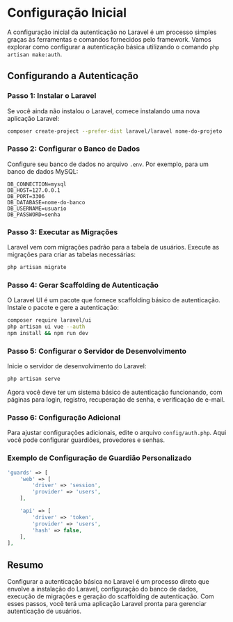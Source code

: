# Configuração Inicial

A configuração inicial da autenticação no Laravel é um processo simples graças às ferramentas e comandos fornecidos pelo framework. Vamos explorar como configurar a autenticação básica utilizando o comando `php artisan make:auth`.

## Configurando a Autenticação

### Passo 1: Instalar o Laravel

Se você ainda não instalou o Laravel, comece instalando uma nova aplicação Laravel:

```bash
composer create-project --prefer-dist laravel/laravel nome-do-projeto
```

### Passo 2: Configurar o Banco de Dados

Configure seu banco de dados no arquivo `.env`. Por exemplo, para um banco de dados MySQL:

```env
DB_CONNECTION=mysql
DB_HOST=127.0.0.1
DB_PORT=3306
DB_DATABASE=nome-do-banco
DB_USERNAME=usuario
DB_PASSWORD=senha
```

### Passo 3: Executar as Migrações

Laravel vem com migrações padrão para a tabela de usuários. Execute as migrações para criar as tabelas necessárias:

```bash
php artisan migrate
```

### Passo 4: Gerar Scaffolding de Autenticação

O Laravel UI é um pacote que fornece scaffolding básico de autenticação. Instale o pacote e gere a autenticação:

```bash
composer require laravel/ui
php artisan ui vue --auth
npm install && npm run dev
```

### Passo 5: Configurar o Servidor de Desenvolvimento

Inicie o servidor de desenvolvimento do Laravel:

```bash
php artisan serve
```

Agora você deve ter um sistema básico de autenticação funcionando, com páginas para login, registro, recuperação de senha, e verificação de e-mail.

### Passo 6: Configuração Adicional

Para ajustar configurações adicionais, edite o arquivo `config/auth.php`. Aqui você pode configurar guardiões, provedores e senhas.

### Exemplo de Configuração de Guardião Personalizado

```php
'guards' => [
    'web' => [
        'driver' => 'session',
        'provider' => 'users',
    ],

    'api' => [
        'driver' => 'token',
        'provider' => 'users',
        'hash' => false,
    ],
],
```

## Resumo

Configurar a autenticação básica no Laravel é um processo direto que envolve a instalação do Laravel, configuração do banco de dados, execução de migrações e geração do scaffolding de autenticação. Com esses passos, você terá uma aplicação Laravel pronta para gerenciar autenticação de usuários.
